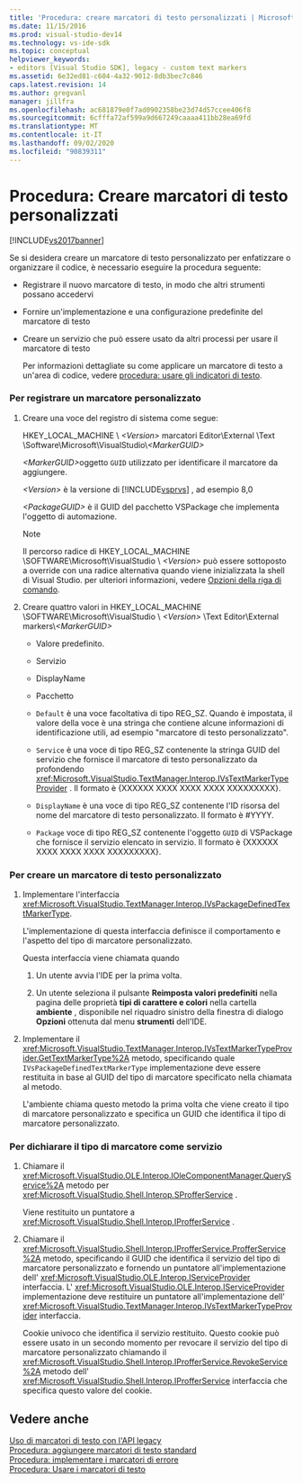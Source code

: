 ```yaml
---
title: 'Procedura: creare marcatori di testo personalizzati | Microsoft Docs'
ms.date: 11/15/2016
ms.prod: visual-studio-dev14
ms.technology: vs-ide-sdk
ms.topic: conceptual
helpviewer_keywords:
- editors [Visual Studio SDK], legacy - custom text markers
ms.assetid: 6e32ed81-c604-4a32-9012-8db3bec7c846
caps.latest.revision: 14
ms.author: gregvanl
manager: jillfra
ms.openlocfilehash: ac681879e0f7ad0902358be23d74d57ccee406f8
ms.sourcegitcommit: 6cfffa72af599a9d667249caaaa411bb28ea69fd
ms.translationtype: MT
ms.contentlocale: it-IT
ms.lasthandoff: 09/02/2020
ms.locfileid: "90839311"
---
```

# <a name="how-to-create-custom-text-markers"></a>Procedura: Creare marcatori di testo personalizzati
[!INCLUDE[vs2017banner](../includes/vs2017banner.md)]

Se si desidera creare un marcatore di testo personalizzato per enfatizzare o organizzare il codice, è necessario eseguire la procedura seguente:  
  
- Registrare il nuovo marcatore di testo, in modo che altri strumenti possano accedervi  
  
- Fornire un'implementazione e una configurazione predefinite del marcatore di testo  
  
- Creare un servizio che può essere usato da altri processi per usare il marcatore di testo  
  
  Per informazioni dettagliate su come applicare un marcatore di testo a un'area di codice, vedere [procedura: usare gli indicatori di testo](../extensibility/how-to-use-text-markers.md).  
  
### <a name="to-register-a-custom-marker"></a>Per registrare un marcatore personalizzato  
  
1. Creare una voce del registro di sistema come segue:  
  
    HKEY_LOCAL_MACHINE \\ *\<Version>* marcatori Editor\External \Text \Software\Microsoft\VisualStudio\\*\<MarkerGUID>*  
  
    <em>\<MarkerGUID></em>oggetto `GUID` utilizzato per identificare il marcatore da aggiungere.  
  
    *\<Version>* è la versione di [!INCLUDE[vsprvs](../includes/vsprvs-md.md)] , ad esempio 8,0  
  
    *\<PackageGUID>* è il GUID del pacchetto VSPackage che implementa l'oggetto di automazione.  
  
   > [!NOTE]
   > Il percorso radice di HKEY_LOCAL_MACHINE \SOFTWARE\Microsoft\VisualStudio \\ *\<Version>* può essere sottoposto a override con una radice alternativa quando viene inizializzata la shell di Visual Studio. per ulteriori informazioni, vedere [Opzioni della riga di comando](../extensibility/command-line-switches-visual-studio-sdk.md).  
  
2. Creare quattro valori in HKEY_LOCAL_MACHINE \SOFTWARE\Microsoft\VisualStudio \\ *\<Version>* \Text Editor\External markers\\*\<MarkerGUID>*  
  
   - Valore predefinito.  
  
   - Servizio  
  
   - DisplayName  
  
   - Pacchetto  
  
   - `Default` è una voce facoltativa di tipo REG_SZ. Quando è impostata, il valore della voce è una stringa che contiene alcune informazioni di identificazione utili, ad esempio "marcatore di testo personalizzato".  
  
   - `Service` è una voce di tipo REG_SZ contenente la stringa GUID del servizio che fornisce il marcatore di testo personalizzato da profondendo <xref:Microsoft.VisualStudio.TextManager.Interop.IVsTextMarkerTypeProvider> . Il formato è {XXXXXX XXXX XXXX XXXX XXXXXXXXX}.  
  
   - `DisplayName` è una voce di tipo REG_SZ contenente l'ID risorsa del nome del marcatore di testo personalizzato. Il formato è #YYYY.  
  
   - `Package` voce di tipo REG_SZ contenente l'oggetto `GUID` di VSPackage che fornisce il servizio elencato in servizio. Il formato è {XXXXXX XXXX XXXX XXXX XXXXXXXXX}.  
  
### <a name="to-create-a-custom-text-marker"></a>Per creare un marcatore di testo personalizzato  
  
1. Implementare l'interfaccia <xref:Microsoft.VisualStudio.TextManager.Interop.IVsPackageDefinedTextMarkerType>.  
  
     L'implementazione di questa interfaccia definisce il comportamento e l'aspetto del tipo di marcatore personalizzato.  
  
     Questa interfaccia viene chiamata quando  
  
    1. Un utente avvia l'IDE per la prima volta.  
  
    2. Un utente seleziona il pulsante **Reimposta valori predefiniti** nella pagina delle proprietà **tipi di carattere e colori** nella cartella **ambiente** , disponibile nel riquadro sinistro della finestra di dialogo **Opzioni** ottenuta dal menu **strumenti** dell'IDE.  
  
2. Implementare il <xref:Microsoft.VisualStudio.TextManager.Interop.IVsTextMarkerTypeProvider.GetTextMarkerType%2A> metodo, specificando quale `IVsPackageDefinedTextMarkerType` implementazione deve essere restituita in base al GUID del tipo di marcatore specificato nella chiamata al metodo.  
  
     L'ambiente chiama questo metodo la prima volta che viene creato il tipo di marcatore personalizzato e specifica un GUID che identifica il tipo di marcatore personalizzato.  
  
### <a name="to-proffer-your-marker-type-as-a-service"></a>Per dichiarare il tipo di marcatore come servizio  
  
1. Chiamare il <xref:Microsoft.VisualStudio.OLE.Interop.IOleComponentManager.QueryService%2A> metodo per <xref:Microsoft.VisualStudio.Shell.Interop.SProfferService> .  
  
     Viene restituito un puntatore a <xref:Microsoft.VisualStudio.Shell.Interop.IProfferService> .  
  
2. Chiamare il <xref:Microsoft.VisualStudio.Shell.Interop.IProfferService.ProfferService%2A> metodo, specificando il GUID che identifica il servizio del tipo di marcatore personalizzato e fornendo un puntatore all'implementazione dell' <xref:Microsoft.VisualStudio.OLE.Interop.IServiceProvider> interfaccia. L' <xref:Microsoft.VisualStudio.OLE.Interop.IServiceProvider> implementazione deve restituire un puntatore all'implementazione dell' <xref:Microsoft.VisualStudio.TextManager.Interop.IVsTextMarkerTypeProvider> interfaccia.  
  
     Cookie univoco che identifica il servizio restituito. Questo cookie può essere usato in un secondo momento per revocare il servizio del tipo di marcatore personalizzato chiamando il <xref:Microsoft.VisualStudio.Shell.Interop.IProfferService.RevokeService%2A> metodo dell' <xref:Microsoft.VisualStudio.Shell.Interop.IProfferService> interfaccia che specifica questo valore del cookie.  
  
## <a name="see-also"></a>Vedere anche  
 [Uso di marcatori di testo con l'API legacy](../extensibility/using-text-markers-with-the-legacy-api.md)   
 [Procedura: aggiungere marcatori di testo standard](../extensibility/how-to-add-standard-text-markers.md)   
 [Procedura: implementare i marcatori di errore](../extensibility/how-to-implement-error-markers.md)   
 [Procedura: Usare i marcatori di testo](../extensibility/how-to-use-text-markers.md)
